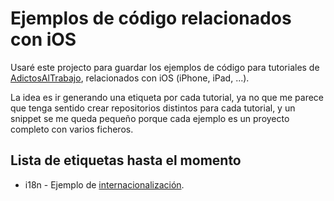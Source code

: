 # Ejemplos de código relacionados con iOS #

Usaré este projecto para guardar los ejemplos de código para tutoriales de [AdictosAlTrabajo](http://www.adictosaltrabajo.com), relacionados con iOS (iPhone, iPad, ...).

La idea es ir generando una etiqueta por cada tutorial, ya no que me parece que tenga sentido crear repositorios distintos para cada tutorial, y un snippet se me queda pequeño porque cada ejemplo es un proyecto completo con varios ficheros.


## Lista de etiquetas hasta el momento ##

* i18n - Ejemplo de [internacionalización](http://kcy.me/81r8).

